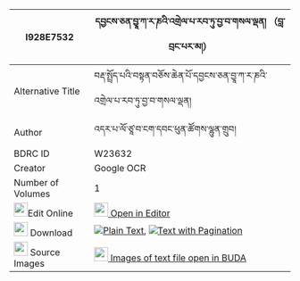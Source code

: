 |I928E7532|དབྱངས་ཅན་བྱཱ་ཀ་ར་ཎའི་འགྲེལ་པ་རབ་ཏུ་བྱ་བ་གསལ་ལྡན། （བླ་བྲང་པར་མ།） 
| --- | --- 
|Alternative Title |བརྡ་སྤྲོད་པའི་བསྟན་བཅོས་ཆེན་པོ་དབྱངས་ཅན་བྱཱ་ཀ་ར་ཎའི་འགྲེལ་པ་རབ་ཏུ་བྱ་བ་གསལ་ལྡན།
|Author| འདར་པ་ལོ་ཙཱ་བ་ངག་དབང་ཕུན་ཚོགས་ལྷུན་གྲུབ།
|BDRC ID | W23632
|Creator | Google OCR
|Number of Volumes| 1
|<img width="25" src="https://img.icons8.com/color/25/000000/edit-property.png">Edit Online| [<img width="25" src="https://avatars.githubusercontent.com/u/45091458?s=200&v=4"> Open in Editor](http://editor.openpecha.org/I928E7532)
|<img width="25" src="https://img.icons8.com/fluent/48/000000/download-2.png"/>  Download | [![](https://img.icons8.com/color/20/000000/txt.png)Plain Text](https://github.com/Openpecha/I928E7532/releases/download/v1/yangchen_ja_kara_ne_drelpa_rab_plain_I928E7532.zip), [![](https://img.icons8.com/color/20/000000/txt.png)Text with Pagination](https://github.com/Openpecha/I928E7532/releases/download/v1/yangchen_ja_kara_ne_drelpa_rab_pages_I928E7532.zip)
|<img width="25" src="https://img.icons8.com/plasticine/100/000000/pictures-folder.png"/>  Source Images | [<img width="25" src="https://library.bdrc.io/icons/BUDA-small.svg"> Images of text file open in BUDA](https://library.bdrc.io/show/bdr:W23632)